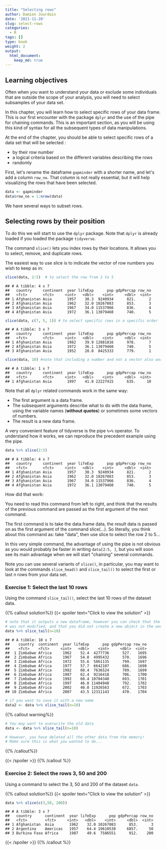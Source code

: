 ```yaml
---
title: "Selecting rows" 
author: Damien Jourdain
date: '2021-11-20'
slug: select-rows
categories:
  - R
tags: []
type: book
weight: 2
output:
  html_document:
    keep_md: true
---
```


## Learning objectives
Often when you want to understand your data or exclude some individuals that are outside the scope of your analysis, you will need to select subsamples of your data set.

In this chapter, you will learn how to select specific rows of your data frame. This is our first encounter with the package `dplyr` and the use of the pipe for chaining commands. This is an important section, as you will be using this kind of syntax for all the subsequent types of data manipulations.  

At the end of the chapter, you should be able to select specific rows of a data set that will be selected :

+ by their row number
+ a logical criteria based on the different variables describing the rows
+ randomly

First, let's rename the dataframe `gapminder` with a shorter name, and let's add a column `row_no`. That column is not really essential, but it will help visualizing the rows that have been selected.





```r
data <- gapminder
data$row_no = 1:nrow(data)
```


We have several ways to subset rows.

## Selecting rows by their position

To do this we will start to use the `dplyr` package. Note that `dplyr` is already loaded if you loaded the package `tidyverse`. 

The command `slice()` lets you index rows by their locations. It allows you to select, remove, and duplicate rows. 

The easiest way to use slice is to indicate the vector of row numbers you wish to keep as in:

```r
slice(data, 2:5)  # to select the row from 2 to 5
```

```
## # A tibble: 4 x 7
##   country     continent  year lifeExp      pop gdpPercap row_no
##   <fct>       <fct>     <int>   <dbl>    <int>     <dbl>  <int>
## 1 Afghanistan Asia       1957    30.3  9240934      821.      2
## 2 Afghanistan Asia       1962    32.0 10267083      853.      3
## 3 Afghanistan Asia       1967    34.0 11537966      836.      4
## 4 Afghanistan Asia       1972    36.1 13079460      740.      5
```

```r
slice(data, c(7, 5, 1)) # to select specific rows in a specific order
```

```
## # A tibble: 3 x 7
##   country     continent  year lifeExp      pop gdpPercap row_no
##   <fct>       <fct>     <int>   <dbl>    <int>     <dbl>  <int>
## 1 Afghanistan Asia       1982    39.9 12881816      978.      7
## 2 Afghanistan Asia       1972    36.1 13079460      740.      5
## 3 Afghanistan Asia       1952    28.8  8425333      779.      1
```

```r
slice(data, 10) #note that including a number and not a vector also works
```

```
## # A tibble: 1 x 7
##   country     continent  year lifeExp      pop gdpPercap row_no
##   <fct>       <fct>     <int>   <dbl>    <int>     <dbl>  <int>
## 1 Afghanistan Asia       1997    41.8 22227415      635.     10
```

Note that all `dplyr` related commands work in the same way:

+ The first argument is a data frame.
+ The subsequent arguments describe what to do with the data frame, using the variable names (**without quotes**) or sometimes some vectors of numbers.
+ The result is a new data frame.

A very convenient feature of tidyverse is the pipe `%>%` operator. 
To understand how it works, we can reproduce the precedent example using the pipe. 


```r
data %>% slice(2:5)
```

```
## # A tibble: 4 x 7
##   country     continent  year lifeExp      pop gdpPercap row_no
##   <fct>       <fct>     <int>   <dbl>    <int>     <dbl>  <int>
## 1 Afghanistan Asia       1957    30.3  9240934      821.      2
## 2 Afghanistan Asia       1962    32.0 10267083      853.      3
## 3 Afghanistan Asia       1967    34.0 11537966      836.      4
## 4 Afghanistan Asia       1972    36.1 13079460      740.      5
```

How did that work:

You need to read this command from left to right, and think that the results of the previous command are passed as the first argument of the next command. 

The first command is to take the data.frame data, the result data is passed on as the first argument of the command slice(...). So literally, you think about this command as: take "data", then use slice to select the row 2 to 5...

In this very simple command, the advantage of using the pipe is not obvious as you would probably be faster in writing `data[2:5, ]`, but you will soon see its main advantage when we will start "chaining" several commands.

Note you can use several variants of `slice()`, in particular, you may want to look at the commands 
`slice_head()` and `slice_tail()` to select the first or last n rows from your data set.

### Exercise 1: Select the last 10 rows

Using the command `slice_tail()`, select the last 10 rows of the dataset data.

{{% callout solution%}}
{{< spoiler text="Click to view the solution" >}}


```r
# note that it outputs a new dataframe, however you can check that the initial data 
# was not modified, and that you did not create a new object in the workspace
data %>% slice_tail(n=10)  
```

```
## # A tibble: 10 x 7
##    country  continent  year lifeExp      pop gdpPercap row_no
##    <fct>    <fct>     <int>   <dbl>    <int>     <dbl>  <int>
##  1 Zimbabwe Africa     1962    52.4  4277736      527.   1695
##  2 Zimbabwe Africa     1967    54.0  4995432      570.   1696
##  3 Zimbabwe Africa     1972    55.6  5861135      799.   1697
##  4 Zimbabwe Africa     1977    57.7  6642107      686.   1698
##  5 Zimbabwe Africa     1982    60.4  7636524      789.   1699
##  6 Zimbabwe Africa     1987    62.4  9216418      706.   1700
##  7 Zimbabwe Africa     1992    60.4 10704340      693.   1701
##  8 Zimbabwe Africa     1997    46.8 11404948      792.   1702
##  9 Zimbabwe Africa     2002    40.0 11926563      672.   1703
## 10 Zimbabwe Africa     2007    43.5 12311143      470.   1704
```

```r
# if you want to save it with a new name
data2 <- data %>% slice_tail(n=10)  
```

{{% callout warning%}}

```r
# You may want to overwrite the old data
data <- data %>% slice_tail(n=10)  

# However, you have deleted all the other data from the memory!
# Make sure this is what you wanted to do...
```
{{% /callout%}}

{{< /spoiler >}}
{{% /callout %}}

### Exercise 2: Select the rows 3, 50 and 200

Using a command to select the 3, 50 and 200 of the dataset `data`.

{{% callout solution%}}
{{< spoiler text="Click to view the solution" >}}


```r
data %>% slice(c(3,50, 200))
```

```
## # A tibble: 3 x 7
##   country      continent  year lifeExp      pop gdpPercap row_no
##   <fct>        <fct>     <int>   <dbl>    <int>     <dbl>  <int>
## 1 Afghanistan  Asia       1962    32.0 10267083      853.      3
## 2 Argentina    Americas   1957    64.4 19610538     6857.     50
## 3 Burkina Faso Africa     1987    49.6  7586551      912.    200
```
{{< /spoiler >}}
{{% /callout %}}


